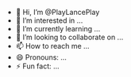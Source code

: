 - 👋 Hi, I’m @PlayLancePlay
- 👀 I’m interested in ...
- 🌱 I’m currently learning ...
- 💞️ I’m looking to collaborate on ...
- 📫 How to reach me ...
- 😄 Pronouns: ...
- ⚡ Fun fact: ...

<!---
PlayLancePlay/PlayLancePlay is a ✨ special ✨ repository because its `README.md` (this file) appears on your GitHub profile.
You can click the Preview link to take a look at your changes.
--->
